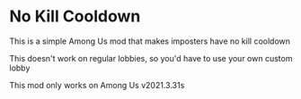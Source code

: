 # No Kill Cooldown

This is a simple Among Us mod that makes imposters have no kill cooldown

This doesn't work on regular lobbies, so you'd have to use your own custom lobby

This mod only works on Among Us v2021.3.31s
